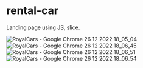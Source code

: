 # rental-car
Landing page using JS, slice.

![RoyalCars - Google Chrome 26 12 2022 18_05_04](https://user-images.githubusercontent.com/110398424/209566386-b21fb6e5-6a84-49b1-a78a-647a800c7329.png)
![RoyalCars - Google Chrome 26 12 2022 18_06_45](https://user-images.githubusercontent.com/110398424/209566393-836680cf-6895-40b2-9877-9b4b78b9701b.png)
![RoyalCars - Google Chrome 26 12 2022 18_06_51](https://user-images.githubusercontent.com/110398424/209566394-244c9b79-35b0-44c4-a98e-3627ed4a2fbd.png)
![RoyalCars - Google Chrome 26 12 2022 18_06_54](https://user-images.githubusercontent.com/110398424/209566384-4e0814f9-be13-41b4-a787-d8bf60f680ca.png)
